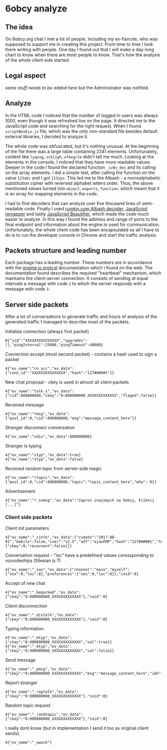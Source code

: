 # 6obcy analyze

## The idea
On 6obcy.org chat I met a lot of people, including my ex-fiancée, who was supposed to support me in creating this project. From time to time I look there writing with people. One day I found out that I will make a day-long chart to know when there are most people to know.
That's how the analysis of the whole client side started.

## Legal aspect
*some stuff needs to be added here* but the Administrator was notified.

## Analyze
In the HTML code I noticed that the number of logged in users was always 1000, even though it was refreshed live on the page. It directed me to the JavaScript code and searching for the right request. When I found ``scriptBoxEio.js`` file, which was the only non-standard file besides default external libraries, I decided to analyze it.

The whole code was obfuscated, but it's nothing unusual. At the beginning of the file there was a large table containing 2341 elements. Unfortunately, content like ``lyqvxg``, ``vckligh``, ``ufmxgrlm`` didn't tell me much. Looking at the elements in the console, I noticed that they have more readable values. Deeper in the code I found the declared function ``_sz8x_dec`` and its calling on the array elements. I did a simple test, after calling the function on the value ``123abc`` and I got ``123zyx``. This led me to the Atbash - a monoalphabetic substitution cipher with reversed alphabet letters order. Thus, the above mentioned values turned into ``object``, ``exports``, ``function``, which meant that it is an array for mapping elements in the code.

I had to find decoders that can analyze over five thousand lines of semi-readable code. Finally I used [rumkin.com Atbash decoder](http://rumkin.com/tools/cipher/atbash.php), [JavaScript remapper](http://output.jsbin.com/hazevo/1) and lastly [JavaScript Beautifier](https://beautifier.io/), which made the code much easier to analyze. In this way I found the address and range of ports to the final endpoint and information about the engine.io used for communication. Unfortunately, the whole client code has been encapsulated so all I have to do is to run the developer console in Chrome and start the traffic analysis.

## Packets structure and leading number
Each package has a leading number. These numbers are in accordance with the [engine.io protcol](https://github.com/socketio/engine.io-protocol) documentation which i found on the web. The documentation found describes the required "heartbeat" mechanism, which maintains the client-server connection. It consists of sending at equal intervals a message with code ``2`` to which the server responds with a message with code ``3``.

## Server side packets
After a lot of conversations to generate traffic and hours of analysis of the generated traffic I managed to describe most of the packets.

Initialize connection (always first packet)
```
0{"sid":"XXXXXXXXXXXXXXX","upgrades":[],"pingInterval":25000,"pingTimeout":40000}
```

Connection accept (most second packet) - contains a hash used to sign a packet
```
4{"ev_name":"cn_acc","ev_data":{"conn_id":"XXXXXXXXXXXXXXX","hash":"127#0#0#1"}}
```

New chat proposal - ckey is used in almost all client packets
```
4{"ev_name":"talk_s","ev_data":{"cid":000000000,"ckey":"0:000000000_XXXXXXXXXXXXX","flaged":false}}
```

Received message
```
4{"ev_name":"rmsg","ev_data":{"post_id":0,"cid":000000000,"msg":"message_content_here"}}
```

Stranger disconnect conversation
```
4{"ev_name":"sdis","ev_data":000000000}
```

Stranger is typing
```
4{"ev_name":"styp","ev_data":true}
4{"ev_name":"styp","ev_data":false}
```

Received random topic from server-side magic
```
4{"ev_name":"rtopic","ev_data":{"post_id":0,"cid":000000000,"topic":"topic_content_here","who": 0}}
```

Advertisement
```
4{"ev_name":"r_svmsg","ev_data":"Zaproś znajomych na 6obcy, kliknij [...]"}
```

### Client side packets
Client init parameters
```
4{"ev_name":"_cinfo","ev_data":{"cvdate":"2017-08-01","mobile":false,"cver":"v2.5","adf":"ajaxPHP","hash":"127#0#0#1","testdata":{"ckey":0,"recevsent":false}}}
```

Conversation request - "loc" have a predefined values coressponding to voivodeships (Silesian is 7)
```
4{"ev_name":"_sas","ev_data":{"channel":"main","myself":{"sex":0,"loc":0},"preferences":{"sex":0,"loc":0}},"ceid":0}
```

Accept of new chat
```
4{"ev_name":"_begacked","ev_data":{"ckey":"0:000000000_XXXXXXXXXXXXX"},"ceid":0}
```

Client disconnection
```
4{"ev_name":"_distalk","ev_data":{"ckey":"0:000000000_XXXXXXXXXXXXX"},"ceid":0}
```

Typing information
```
4{"ev_name":"_mtyp","ev_data":{"ckey":"0:000000000_XXXXXXXXXXXXX","val":true}}
4{"ev_name":"_mtyp","ev_data":{"ckey":"0:000000000_XXXXXXXXXXXXX","val":false}}
```

Send message
```
4{"ev_name":"_pmsg","ev_data":{"ckey":"0:000000000_XXXXXXXXXXXXX","msg":"message_content_here","idn":1},"ceid":0}
```

Report stranger
```
4{"ev_name":"_reptalk","ev_data":{"ckey":"0:000000000_XXXXXXXXXXXXX"},"ceid":0}
```

Random topic request
```
4{"ev_name":"_randtopic","ev_data":{"ckey":"0:000000000_XXXXXXXXXXXXX"},"ceid":0}
```

I really dont know (but in implementation I send it too as original client sends)
```
4{"ev_name":"_owack"}
```
